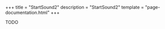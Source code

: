 +++
title = "StartSound2"
description = "StartSound2"
template = "page-documentation.html"
+++

TODO
